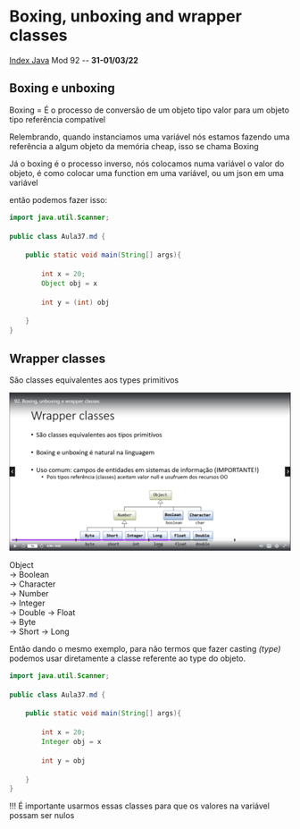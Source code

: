 # Boxing, unboxing and wrapper classes
[Index Java](../../JavaVanilla/Index%20Java.md)
Mod 92 -- **31-01/03/22**

## Boxing e unboxing

Boxing = É o processo de conversão de um objeto tipo valor para um objeto tipo referência compatível

Relembrando, quando instanciamos uma variável nós estamos fazendo uma referência a algum objeto da memória cheap, isso se chama Boxing

Já o boxing é o processo inverso, nós colocamos numa variável o valor do objeto, é como colocar uma function em uma variável, ou um json em uma variável

então podemos fazer isso:

~~~java
import java.util.Scanner;

public class Aula37.md {

    public static void main(String[] args){

        int x = 20;
        Object obj = x

        int y = (int) obj

    }
}
~~~

## Wrapper classes

São classes equivalentes aos types primitivos

![wrapper classes](./../Images/wrapperClasses.png)

Object  
  -> Boolean  
  -> Character  
  -> Number  
    -> Integer  
    -> Double
    -> Float  
    -> Byte  
    -> Short
    -> Long

Então dando o mesmo exemplo, para não termos que fazer casting *(type)* podemos usar diretamente a classe referente ao type do objeto.

~~~java
import java.util.Scanner;

public class Aula37.md {

    public static void main(String[] args){

        int x = 20;
        Integer obj = x

        int y = obj

    }
}
~~~

!!! É importante usarmos essas classes para que os valores na variável possam ser nulos
